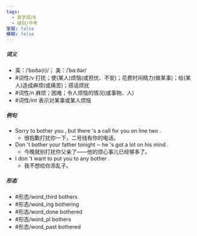 ```yaml
---
tags:
  - 首字母/B
  - 级别/中考
掌握: false
模糊: false
---
```

##### 词义
- 英：/ˈbɒðə(r)/； 美：/ˈbɑːðər/
- #词性/v  打扰；使(某人)烦恼(或担忧、不安)；花费时间精力(做某事)；给(某人)造成麻烦(或痛苦)；搭话烦扰
- #词性/n  麻烦；困难；令人烦恼的情况(或事物、人)
- #词性/int  表示对某事或某人烦恼
##### 例句
- Sorry to bother you , but there 's a call for you on line two .
	- 很抱歉打扰你一下，二号线有你的电话。
- Don 't bother your father tonight ─ he 's got a lot on his mind .
	- 今晚就别打扰你父亲了——他的烦心事儿已经够多了。
- I don 't want to put you to any bother .
	- 我不想给你添乱子。
##### 形态
- #形态/word_third bothers
- #形态/word_ing bothering
- #形态/word_done bothered
- #形态/word_pl bothers
- #形态/word_past bothered
